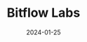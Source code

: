 ---  
layout: startup_page  
title: "Bitflow Labs"  
id: "bitflow.finance"  
permalink: "/bitflowlabsbitflow.finance01252024/"  
website: "https://www.bitflow.finance/"  
funding_round: "Pre-Seed"  
funding_amount: "$1.3M"  
investors: "Portal Ventures, Bitcoin Frontier Fund, Bitcoin Startup Lab, Big Brain Holdings, Newman Capital, Genblock Capital, Tykhe Block Ventures"  
about: "Bitflow is a decentralized exchange built on Bitcoin, offering a user-friendly platform for trading various assets within the Bitcoin ecosystem. It leverages technologies like PSBTs, Atomic Swaps, and AMMs to provide efficient decentralized swaps and sustainable BTC yields, addressing fragmented liquidity in the Bitcoin DeFi space."  
markets: "DeFi, Bitcoin, Financial Services"  
hq: "Mempool, United States"  
founded_year: "2022"  
linkedin: "https://www.linkedin.com/company/bitflow-finance"  
twitter: ""  
instagram: ""  
facebook: ""  
crunchbase: "https://www.crunchbase.com/organization/bitflow-finance"  
pitchbook: ""  

date_display: "25-Jan-2024"  
date: "2024-01-25"

# SEO Optimization  
meta_title: "Bitflow Labs - Pre-Seed Funding ($1.3M)"  
meta_description: "Bitflow Labs, Bitflow is a decentralized exchange built on Bitcoin, offering a user-friendly platform for trading various assets within the Bitcoin ecosystem. It le..."  
meta_keywords: "Bitflow Labs, DeFi, Bitcoin, Financial Services, Pre-Seed funding"  
canonical_url: "https://startup.projectstartups.com/bitflowlabsbitflow.finance01252024/"  
---